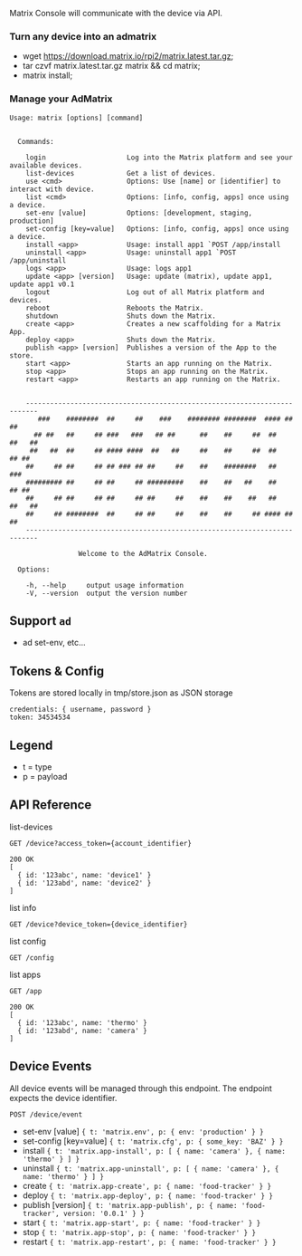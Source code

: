 Matrix Console will communicate with the device via API.

### Turn any device into an admatrix

* wget https://download.matrix.io/rpi2/matrix.latest.tar.gz;
* tar czvf matrix.latest.tar.gz matrix && cd matrix;
* matrix install;


### Manage your AdMatrix

```
Usage: matrix [options] [command]


  Commands:

    login                    Log into the Matrix platform and see your available devices.
    list-devices             Get a list of devices.
    use <cmd>                Options: Use [name] or [identifier] to interact with device.
    list <cmd>               Options: [info, config, apps] once using a device.
    set-env [value]          Options: [development, staging, production]
    set-config [key=value]   Options: [info, config, apps] once using a device.
    install <app>            Usage: install app1 `POST /app/install 
    uninstall <app>          Usage: uninstall app1 `POST /app/uninstall
    logs <app>               Usage: logs app1
    update <app> [version]   Usage: update (matrix), update app1, update app1 v0.1
    logout                   Log out of all Matrix platform and devices.
    reboot                   Reboots the Matrix.
    shutdown                 Shuts down the Matrix.
    create <app>             Creates a new scaffolding for a Matrix App.
    deploy <app>             Shuts down the Matrix.
    publish <app> [version]  Publishes a version of the App to the store.
    start <app>              Starts an app running on the Matrix.
    stop <app>               Stops an app running on the Matrix.
    restart <app>            Restarts an app running on the Matrix.


	-------------------------------------------------------------------------
	   ###    ########  ##     ##    ###    ######## ########  #### ##     ##
	  ## ##   ##     ## ###   ###   ## ##      ##    ##     ##  ##   ##   ##
	 ##   ##  ##     ## #### ####  ##   ##     ##    ##     ##  ##    ## ##
	##     ## ##     ## ## ### ## ##     ##    ##    ########   ##     ###
	######### ##     ## ##     ## #########    ##    ##   ##    ##    ## ##
	##     ## ##     ## ##     ## ##     ##    ##    ##    ##   ##   ##   ##
	##     ## ########  ##     ## ##     ##    ##    ##     ## #### ##     ##
	-------------------------------------------------------------------------

			     Welcome to the AdMatrix Console.

  Options:

    -h, --help     output usage information
    -V, --version  output the version number

```

## Support `ad`

* ad set-env, etc...

## Tokens & Config

Tokens are stored locally in tmp/store.json as JSON storage
```
credentials: { username, password }
token: 34534534
```


## Legend

* t = type
* p = payload

## API Reference

list-devices
```
GET /device?access_token={account_identifier}

200 OK
[ 
  { id: '123abc', name: 'device1' }
  { id: '123abd', name: 'device2' }
]
```
list info
```
GET /device?device_token={device_identifier}
```
list config
```
GET /config
```
list apps
```
GET /app

200 OK
[ 
  { id: '123abc', name: 'thermo' }
  { id: '123abd', name: 'camera' }
]
```

## Device Events

All device events will be managed through this endpoint. The endpoint expects the device identifier.

```
POST /device/event
```

* set-env [value] `{ t: 'matrix.env', p: { env: 'production' } }`
* set-config [key=value] `{ t: 'matrix.cfg', p: { some_key: 'BAZ' } }`
* install <app> `{ t: 'matrix.app-install', p: [ { name: 'camera' }, { name: 'thermo' } ] }`
* uninstall <app> `{ t: 'matrix.app-uninstall', p: [ { name: 'camera' }, { name: 'thermo' } ] }`
* create <app> `{ t: 'matrix.app-create', p: { name: 'food-tracker' } }`
* deploy <app> `{ t: 'matrix.app-deploy', p: { name: 'food-tracker' } }`
* publish <app> [version] `{ t: 'matrix.app-publish', p: { name: 'food-tracker', version: '0.0.1' } }`
* start <app> `{ t: 'matrix.app-start', p: { name: 'food-tracker' } }`
* stop <app> `{ t: 'matrix.app-stop', p: { name: 'food-tracker' } }`
* restart <app> `{ t: 'matrix.app-restart', p: { name: 'food-tracker' } }`